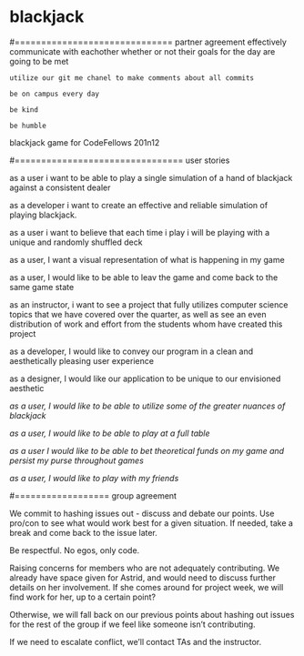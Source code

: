 # blackjack


#==============================
partner agreement
    effectively communicate with eachother whether or not their goals for the day are going to be met

    utilize our git me chanel to make comments about all commits

    be on campus every day 

    be kind

    be humble 


blackjack game for CodeFellows 201n12




#================================
user stories

as a user i want to be able to play a single simulation of a hand of blackjack against a consistent dealer

as a developer i want to create an effective and reliable simulation of playing blackjack.

as a user i want to believe that each time i play i will be playing with a unique and randomly shuffled deck

as a user, I want a visual representation of what is happening in my game

as a user, I would like to be able to leav the game and come back to the same game state

as an instructor, i want to see a project that fully utilizes computer science topics that we have covered over the quarter, as well as see an even distribution of work and effort from the students whom have created this project

as a developer, I would like to convey our program in a clean and aesthetically pleasing user experience

as a designer, I would like our application to be unique to our envisioned aesthetic

*as a user, I would like to be able to utilize some of the greater nuances of blackjack*

*as a user, I would like to be able to play at a full table*

*as a user I would like to be able to bet theoretical funds on my game and persist my purse throughout games*

*as a user, I would like to play with my friends*

#==================
group agreement

We commit to hashing issues out - discuss and debate our points. Use pro/con to see what would work best for a given situation. If needed, take a break and come back to the issue later.

Be respectful. No egos, only code.

Raising concerns for members who are not adequately contributing. We already have space given for Astrid, and would need to discuss further details on her involvement. If she comes around for project week, we will find work for her, up to a certain point?

Otherwise, we will fall back on our previous points about hashing out issues for the rest of the group if we feel like someone isn’t contributing.

If we need to escalate conflict, we’ll contact TAs and the instructor.
